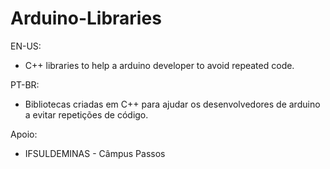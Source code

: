 # Arduino-Libraries

EN-US:
- C++ libraries to help a arduino developer to avoid repeated code.

PT-BR:
- Bibliotecas criadas em C++ para ajudar os desenvolvedores de arduino a evitar repetições de código.

Apoio:
- IFSULDEMINAS - Câmpus Passos
